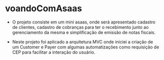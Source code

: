 
# voandoComAsaas
- O projeto consiste em um mini asaas, onde será apresentado cadastro de clientes, cadastro de cobranças para ter o recebimento junto ao gerenciamento da mesma e simplificação de emissão de notas fiscais.

- Neste projeto foi aplicado a arquitetura MVC onde iniciei a criação de um Customer e Payer com algumas automatizações como requisição de CEP para facilitar a interação do usuário. 
    

